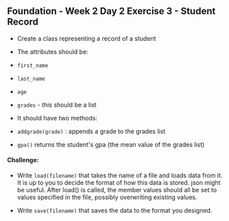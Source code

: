 ## Foundation - Week 2 Day 2 Exercise 3 - Student Record

* Create a class representing a record of a student

* The attributes should be:
* `first_name`
* `last_name`
* `age`
* `grades` - this should be a list 

* It should have two methods:

* ```addgrade(grade)``` : appends a grade to the grades list 
* ```gpa()``` returns the student's gpa (the mean value of the grades list)

#### Challenge:

* Write ```load(filename)``` that takes the name of a file and loads data from
it. It is up to you to decide the format of how this data is stored. json might
be useful. After load() is called, the member values should all be set to values
specified in the file, possibly overwriting existing values.

* Write ```save(filename)``` that saves the data to the format you designed.
